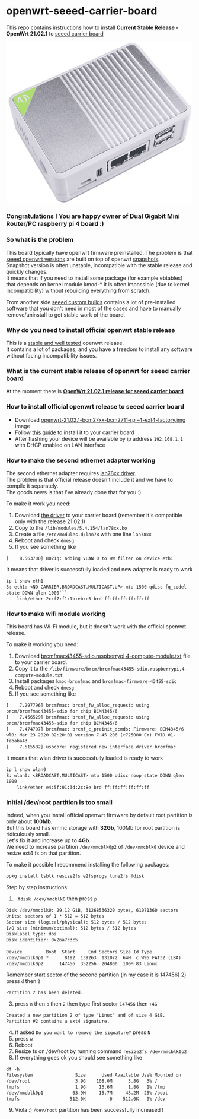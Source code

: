 # openwrt-seeed-carrier-board

This repo contains instructions how to install **Current Stable Release - OpenWrt 21.02.1** to [seeed carrier board](https://www.seeedstudio.com/Dual-GbE-Carrier-Board-with-4GB-RAM-32GB-eMMC-RPi-CM4-Case-p-5029.html)

![image](files/images/carrier_board.png)

### Congratulations ! You are happy owner of Dual Gigabit Mini Router/PC raspberry pi 4 board :)

### So what is the problem
This board typically have openwrt firmware preinstalled.
The problem is that [seeed openwrt versions](https://onedrive.live.com/?authkey=%21AEcwsyZAovIBK%2DI&id=5219529519B9B6A1%21963&cid=5219529519B9B6A1) are built on top of openwrt [snapshots](https://downloads.openwrt.org/snapshots/targets/bcm27xx/bcm2711/). \
Snapshot version is often unstable, incompatible with the stable release and quickly changes. \
It means that if you need to install some package (for example ebtables) that depends on kernel module kmod-* it is often
impossible (due to kernel incompatibility) without rebuilding everything from scratch.

From another side [seeed custom builds](https://onedrive.live.com/?authkey=%21AEcwsyZAovIBK%2DI&id=5219529519B9B6A1%21963&cid=5219529519B9B6A1)
contains a lot of pre-installed software that you don't need in most of the cases and
have to manually remove/uninstall to get stable work of the board.

### Why do you need to install official openwrt stable release
This is a [stable and well tested](https://downloads.openwrt.org/releases/21.02.1/targets/bcm27xx/bcm2711/) openwrt release.\
It contains a lot of packages, and you have a freedom to install any software without 
facing incompatibility issues.

### What is the current stable release of openwrt for seeed carrier board
At the moment there is [**OpenWrt 21.02.1 release for seeed carrier board**](https://openwrt.org/releases/21.02/start)

### How to install official openwrt release to seeed carrier board
* Download [openwrt-21.02.1-bcm27xx-bcm2711-rpi-4-ext4-factory.img](https://downloads.openwrt.org/releases/21.02.1/targets/bcm27xx/bcm2711/openwrt-21.02.1-bcm27xx-bcm2711-rpi-4-ext4-factory.img.gz) image 
* Follow [this guide](https://wiki.seeedstudio.com/OpenWrt-Getting-Started/#initial-set-up) to install it to your carrier board
* After flashing your device will be available by ip address `192.168.1.1` with DHCP enabled on LAN interface

### How to make the second ethernet adapter working
The second ethernet adapter requires [lan78xx driver](https://github.com/Seeed-Studio/seeed-linux-openwrt/tree/magic/packages/lan78xx). \
The problem is that official release doesn't include it and we have to compile it separately. \
The goods news is that I've already done that for you :)

To make it work you need:

1) Download [the driver](files/lan78xx/21.02.1/lan78xx.ko) to your carrier board (remember it's compatible only with the release 21.02.1)
2) Copy to the `/lib/modules/5.4.154/lan78xx.ko`
3) Create a file `/etc/modules.d/lan78` with one line `lan78xx`
4) Reboot and check `dmesg`
5) If you see something like 
```
[    8.563700] 8021q: adding VLAN 0 to HW filter on device eth1
```
It means that driver is successfully loaded and new adapter is ready to work
```
ip l show eth1
3: eth1: <NO-CARRIER,BROADCAST,MULTICAST,UP> mtu 1500 qdisc fq_codel state DOWN qlen 1000```
    link/ether 2c:f7:f1:1b:eb:c5 brd ff:ff:ff:ff:ff:ff
```
### How to make wifi module working
This board has Wi-Fi module, but it doesn't work with the official openwrt release.

To make it working you need:
1) Download [brcmfmac43455-sdio.raspberrypi,4-compute-module.txt](files/brcmfmac/brcmfmac43455-sdio.raspberrypi,4-compute-module.txt) file to your carrier board.
2) Copy it to the `/lib/firmware/brcm/brcmfmac43455-sdio.raspberrypi,4-compute-module.txt`
3) Install packages `kmod-brcmfmac` and `brcmfmac-firmware-43455-sdio`
4) Reboot and check `dmesg`
5) If you see something like
```
[    7.297796] brcmfmac: brcmf_fw_alloc_request: using brcm/brcmfmac43455-sdio for chip BCM4345/6
[    7.456529] brcmfmac: brcmf_fw_alloc_request: using brcm/brcmfmac43455-sdio for chip BCM4345/6
[    7.474797] brcmfmac: brcmf_c_preinit_dcmds: Firmware: BCM4345/6 wl0: Mar 23 2020 02:20:01 version 7.45.206 (r725000 CY) FWID 01-febaba43
[    7.515582] usbcore: registered new interface driver brcmfmac
```
It means that wlan driver is successfully loaded is ready to work 
```
ip l show wlan0
8: wlan0: <BROADCAST,MULTICAST> mtu 1500 qdisc noop state DOWN qlen 1000
    link/ether e4:5f:01:3d:2c:8e brd ff:ff:ff:ff:ff:ff
```

### Initial /dev/root partition is too small
Indeed, when you install official openwrt firmware by default root partition is only about **100Mb**. \
But this board has emmc storage with **32Gb**, 100Mb for root partition is ridiculously small. \
Let's fix it and increase up to **4Gb**. \
We need to increase partition `/dev/mmcblk0p2` of `/dev/mmcblk0` device and resize ext4 fs on that partition.

To make it possible I recommend installing the following packages: 
```
opkg install lsblk resize2fs e2fsprogs tune2fs fdisk
```
Step by step instructions:
1) ` fdisk /dev/mmcblk0` then press `p`
```
Disk /dev/mmcblk0: 29.12 GiB, 31268536320 bytes, 61071360 sectors
Units: sectors of 1 * 512 = 512 bytes
Sector size (logical/physical): 512 bytes / 512 bytes
I/O size (minimum/optimal): 512 bytes / 512 bytes
Disklabel type: dos
Disk identifier: 0x26a7c3c5

Device         Boot  Start     End Sectors Size Id Type
/dev/mmcblk0p1 *      8192  139263  131072  64M  c W95 FAT32 (LBA)
/dev/mmcblk0p2      147456  352256  204800  100M 83 Linux
```
Remember start sector of the second partition (in my case it is 147456)
2) press `d` then `2`
```
Partition 2 has been deleted.
```
3) press `n` then `p` then `2` then type first sector `147456` then `+4G`
```
Created a new partition 2 of type 'Linux' and of size 4 GiB.
Partition #2 contains a ext4 signature.
```
4) If asked `Do you want to remove the signature?` press `N`
5) press `w`
6) Reboot
7) Resize fs on /dev/root by running command `resize2fs /dev/mmcblk0p2`
8) If everything goes ok you should see something like
```
df -h
Filesystem                Size      Used Available Use% Mounted on
/dev/root                 3.9G    108.0M      3.8G   3% /
tmpfs                     1.9G     13.6M      1.8G   1% /tmp
/dev/mmcblk0p1           63.9M     15.7M     48.2M  25% /boot
tmpfs                   512.0K         0    512.0K   0% /dev
```
9) Viola :) `/dev/root` partition has been successfully increased ! 